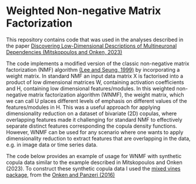 # Weighted Non-negative Matrix Factorization

This repository contains code that was used in the analyses described in the paper [Discovering Low-Dimensional Descriptions of Multineuronal Dependencies (Mitskopoulos and Onken, 2023)](https://www.mdpi.com/1099-4300/25/7/1026) 

The code implements a modified version of the classic non-negative matrix factorization (NMF) algorithm [(Lee and Seung, 1999)](https://www.nature.com/articles/44565) by incorporating a weight matrix. In standard NMF an input data matrix X is factorised into a product of low dimensional matrices W, containing activation coefficients and H, containing low dimensional features/modules. In this weighted non-negative matrix factorization algorithm (WNMF), the weight matrix, which we can call U places different levels of emphasis on different values of the features/modules in H. This was a useful approach for applying dimensionality reduction on a dataset of bivariate (2D) copulas, where overlapping features made it challenging for standard NMF to effectively separate distinct features corresponding the copula density functions. However, WNMF can be used for any scenario where one wants to apply dimensionality reduction to extract features that are overlapping in the data, e.g. in image data or time series data.

The code below provides an example of usage for WNMF with synthetic copula data similar to the example described in Mitskopoulos and Onken (2023). To construct these synthetic copula data I used the [mixed vines package](https://github.com/asnelt/mixedvines?tab=readme-ov-file), from the [Onken and Panzeri (2016)](https://proceedings.neurips.cc/paper_files/paper/2016/hash/fb89705ae6d743bf1e848c206e16a1d7-Abstract.html)



